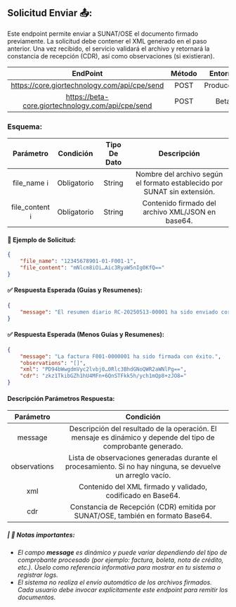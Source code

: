 
## **Solicitud Enviar 📤:**

Este endpoint permite enviar a SUNAT/OSE el documento firmado previamente. La solicitud debe contener el XML generado en el paso anterior. Una vez recibido, el servicio validará el archivo y retornará la constancia de recepción (CDR), así como observaciones (si existieran).

|                       EndPoint                      | Método |   Entorno  |
|:---------------------------------------------------:|:------:|:----------:|
|     https://core.giortechnology.com/api/cpe/send    |  POST  | Producción |
|  https://beta-core.giortechnology.com/api/cpe/send  |  POST  |    Beta    |

### **Esquema:**

|      Parámetro    |  Condición  | Tipo De Dato |                               Descripción                                |
|:-----------------:|:-----------:|:------------:|:------------------------------------------------------------------------:|
|    file_name ℹ️   | Obligatorio |    String    | Nombre del archivo según el formato establecido por SUNAT sin extensión. |
|  file_content ℹ️  | Obligatorio |    String    |          Contenido firmado del archivo XML/JSON en base64.               |

#### **🧪 Ejemplo de Solicitud:**

```json
{
    "file_name": "12345678901-01-F001-1",
    "file_content": "mNlcm8iOi…Aic3RyaW5nIg0KfQ=="
}
```

####  **✅ Respuesta Esperada (Guías y Resumenes):**
```json
{
    "message": "El resumen diario RC-20250513-00001 ha sido enviado correctamente a OSE. Pendiente de consulta."
}
```

####  **✅ Respuesta Esperada (Menos Guías y Resumenes):**
```json
{
    "message": "La factura F001-0000001 ha sido firmada con éxito.",
    "observations": "[]",
    "xml": "PD94bWwgdmVyc2lvbj0…0Rlc3BhdGNoQWR2aWNlPg==",
    "cdr": "zkz1TkibGZh1hU4MFn+6QnSTFkk5h/ych1mQp8+zJO8="
}
```

#### **Descripción Parámetros Respuesta:**

|   Parámetro  |                                                   Condición                                                   |
|:------------:|:-------------------------------------------------------------------------------------------------------------:|
|    message   | Descripción del resultado de la operación. El mensaje es dinámico y depende del tipo de comprobante generado. |
| observations |  Lista de observaciones generadas durante el procesamiento. Si no hay ninguna, se devuelve un arreglo vacío.  |
|      xml     |                           Contenido del XML firmado y validado, codificado en Base64.                         |
|      cdr     |              	Constancia de Recepción (CDR) emitida por SUNAT/OSE, también en formato Base64.                |

##### **| 📝 Notas importantes:** 
- _El campo **message** es dinámico y puede variar dependiendo del tipo de comprobante procesado (por ejemplo: factura, boleta, nota de crédito, etc.). Úselo como referencia informativa para mostrar en tu sistema o registrar logs._
- _El sistema no realiza el envío automático de los archivos firmados. Cada usuario debe invocar explícitamente este endpoint para remitir los documentos._